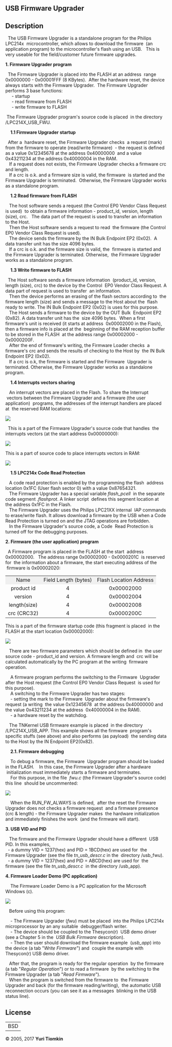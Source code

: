 <div id="wrap">

<div id="content">

## USB Firmware Upgrader

## Description

  The USB Firmware Upgrader is a standalone program for the Philips LPC214x  microcontroller, which allows to download the firmware  (an application program) to the microcontroller's flash using an USB.
  This is very useable for the field/customer future firmware upgrades.

**1\. Firmware Upgrader program**

  The Firmware Upgrader is placed into the FLASH at an address  range 0x0000000 - 0x00001FFF (8 KBytes).
 After the hardware reset, the device always starts with the Firmware Upgrader.
 The Firmware Upgrader performs 3 base functions:<br>
     - startup<br>
     - read firmware from FLASH<br>
     - write firmware to FLASH<br>

 The Firmware Upgrader program's source code is placed  in the directory /LPC214X_USB_FWU.

    **1.1 Firmware Upgrader startup**

  After a  hardware reset, the Firmware Upgrader checks  a request (mark) from the firmware to operate (read/write firmware)  - the request is defined as a value 0x12345678 at the address 0x40000000  and a value 0x43211234 at the address 0x40000004 in the RAM.<br>
   If a request does not exists, the Firmware Upgrader checks a firmware crc and length.<br>
   If a crc is o.k. and a firmware size is valid, the firmware  is started and the Firmware Upgrader is terminated.  Otherwise, the Firmware Upgrader works as a standalone program.

    **1.2 Read firmware from FLASH**

   The host software sends a request (the Control EP0 Vendor Class Request is used)  to obtain a firmware information - product_id, version, length (size), crc.  
   The data part of the request is used to transfer an information to the Host.<br>
   Then the Host software sends a request to read  the firmware (the Control EP0 Vendor Class Request is used).<br>
   The device sends the firmware by the IN Bulk Endpoint EP2 (0x02).  A data transfer unit has the size 4096 bytes.<br>
   If a crc is o.k. and the firmware size is valid, the  firmware is started and the Firmware Upgrader is terminated. Otherwise,  the Firmware Upgrader works as a standalone program.

    **1.3 Write firmware to FLASH**

  The Host software sends a firmware information  (product_id, version, length (size), crc) to the device by the Control  EP0 Vendor Class Request. A data part of request is used to transfer  an information.<br>
   Then the device performs an erasing of the flash sectors according to  the firmware length (size) and sends a message to the Host about the  flash ready to write. The IN Bulk Endpoint EP2 (0x02) is uses for this purpose.<br>
   The Host sends a firmware to the device by the OUT Bulk  Endpoint EP2 (0x82). A data transfer unit has the  size 4096 bytes.  When a first firmware's unit is received (it starts at address  0x00002000 in the Flash), then a firmware info is placed at the  beginning of the RAM reception buffer to be stored in the FLASH  at the address range 0x00002000 - 0x0000200F.<br>
   After the end of firmware's writing, the Firmware Loader checks  a firmware's crc and sends the results of checking to the Host by  the IN Bulk Endpoint EP2 (0x02).<br>
   If a crc is o.k, the firmware is started and the Firmware  Upgrader is terminated. Otherwise, the Firmware Upgrader works as a standalone program.

    **1.4 Interrupts vectors sharing**

   An interrupt vectors are placed in the Flash. To share the Interrupt  vectors between the Firmware Upgrader and a firmware (the user application)  programs, the addresses of the interrupt handlers are placed at  the reserved RAM locations:

![](./images/ivec_ram.png)

  This is a part of the Firmware Upgrader's source code that handles  the interrupts vectors (at the start address 0x00000000):

![](./images/sc0.png)

This is a part of source code to place interrupts vectors in RAM:

![](./images/sc1.png)

    **1.5 LPC214x Code Read Protection**

   A code read protection is enabled by the programming the flash  address location 0x1FC (User flash sector 0) with a value 0x87654321.<br>
   The Firmware Upgrader has a special variable _flash_pcell_  in the separate code segment _.flashprot_. A linker script  defines this segment location at the address 0x1FC in the Flash.<br>
   The Firmware Upgrader uses the Philips LPC21XX internal  IAP commands to erase/write flash. It allows download a firmware by the USB when a Code Read Protection is turned on and the JTAG operations are forbidden.<br>
   In the Firmware Upgrader's source code, a Code  Read Protection is turned off for the debugging purposes.

**2\. Firmware (the user application) program**

  A Firmware program is placed in the FLASH at the start  address 0x00002000.
  The address range 0x00002000 - 0x0000201C  is reserved for  the information about a firmware, the start executing address of the  firmware is 0x00002020:

<table cellpadding="0" cellspacing="0" border="0" id="table" class="sortable">

<tbody>

<tr>

<td bgcolor="#F0F0F0" align="center">Name</td>

<td bgcolor="#F0F0F0" align="center">Field Length (bytes)</td>

<td bgcolor="#F0F0F0" align="center">Flash Location Address</td>

</tr>

<tr>

<td align="center">product id</td>

<td align="center">4</td>

<td align="center">0x00002000</td>

</tr>

<tr>

<td align="center">version</td>

<td align="center">4</td>

<td align="center">0x00002004</td>

</tr>

<tr>

<td align="center">length(size)</td>

<td align="center">4</td>

<td align="center">0x00002008</td>

</tr>

<tr>

<td align="center">crc (CRC32)</td>

<td align="center">4</td>

<td align="center">0x0000200C</td>

</tr>

</tbody>

</table>

This is a part of the firmware startup code (this fragment is placed  in the FLASH at the start location 0x00002000):

![](./images/sc2.png)

<span class="style4">   There are two firmware parameters which should be defined in  the user source code - product_id and version. A firmware length and  crc will be calculated automatically by the PC program at the writing  firmware operation.</span>

<span class="style4">    A firmware program performs the switching to the Firmware  Upgrader after the Host request (the Control EP0 Vendor Class Request  is used for this purpose).</span><br>
<span class="style4">    A switching to the Firmware Upgrader has two stages:</span><br>
<span class="style4">    - setting the mark to the Firmware  Upgrader about the firmware's request (a writing  the value 0x12345678  at the address 0x40000000 and the value 0x43211234 at the address  0x40000004 in the RAM).</span><br>
<span class="style4">    - a hardware reset by the watchdog.</span>

<span class="style4">   The TNKernel USB firmware example is placed  in the directory /LPC214X_USB_APP. This example shows all the firmware  program's specific stuffs (see above) and also performs (as payload)  the sending data to the Host by the IN Endpoint EP2(0x82).</span>

<span class="blue1">    **2.1\. Firmware debugging**

</span><span class="style4">    To debug a firmware, the Firmware  Upgrader program should be loaded in the FLASH.</span> <span class="style4">   In this case, the Firmware Upgrader after a hardware  initialization must immediately starts a firmware and terminates.</span><br>
<span class="style4">    For this purpose, in the file  _fwu.c_ (the Firmware Upgrader's source code) this line  should be uncommented:</span>

![](./images/sc3.png)

<span class="style4">    When the RUN_FW_ALWAYS is defined,  after the reset the Firmware Upgrader does not checks a firmware request  and a firmware presence (crc & length) - the Firmware Upgrader makes  the hardware initialization and immediately finishes the work  (and the firmware will start).</span>

**3\. USB VID and PID**

   The firmware and the Firmware Upgrader should have a different  USB PID. In this examples,<br>
  - a dummy VID = 1237(hex) and PID = 1BCD(hex) are used for  the Firmware Upgrader (see the file _tn_usb_descr.c_ in the  directory /usb_fwu).<br>
  - a dummy VID = 1237(hex) and PID = ABCD(hex) are used for  the firmware (see the file _tn_usb_descr.c_  in the directory /usb_app).<br>

**4\. Firmware Loader Demo (PC application)**

    The Firmware Loader Demo is a PC application for the Microsoft Windows (c).

![](./images/fld_pc.png)

   Before using this program:

    - The Firmware Upgrader (_fwu_) must be placed  into the Philips LPC214x microprocessor by an any suitable  debugger/flash writer.<br>
    - The device should be coupled to the Thesycon(r)  USB demo driver (see a Chapter 5 in the  _USB Bulk Firmware_ description).<br>
    - Then the user should download the firmware example  (_usb_app_) into the device (a tab "_Write Firmware_") and  couple the example with Thesycon(r) USB demo driver.<br>

   After that, the program is ready for the regular operation  by the firmware (a tab "_Regular Operation_") or to read a firmware  by the switching to the Firmware Upgrader (a tab "_Read Firmware_").<br>
   When the program is switched from the firmware to  the Firmware Upgrader and back (for the firmware reading/writing),  the automatic USB reconnection occurs (you can see it as a messages  blinking in the USB status line).

</div>

<div class="tabbertab tabbertabhide" title="">

## License

<table cellpadding="0" cellspacing="0" border="0" id="table1" class="sortable">

<tbody>

<tr>

<td>BSD</td>

</tr>

</tbody>

</table>

</div>

</div>

</div>

<div id="footer">

© 2005, 2017 **Yuri Tiomkin**

</div>

</div>
